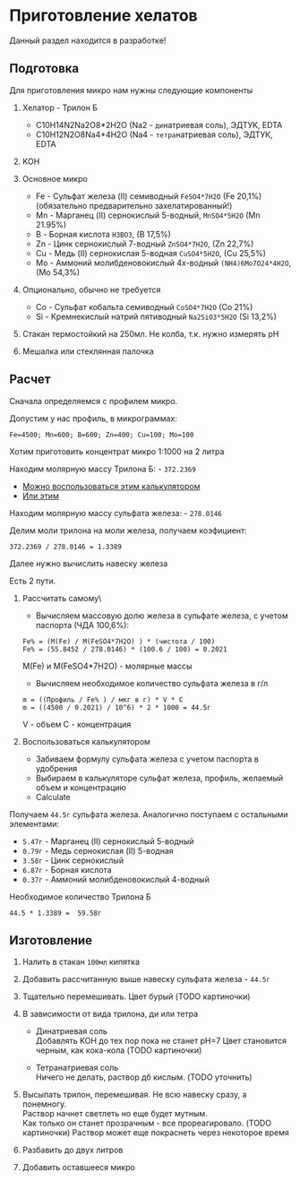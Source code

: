 # Приготовление хелатов

Данный раздел находится в разработке!

## Подготовка

Для приготовления микро нам нужны следующие компоненты

1) Хелатор - Трилон Б
   * C10H14N2Na2O8*2H2O (Na2 - `ди`натриевая соль), ЭДТУК, EDTA
   * C10H12N2O8Na4*4H2O (Na4 - `тетра`натриевая соль), ЭДТУК, EDTA
2) KOH
3) Основное микро
    * Fe - Сульфат железа (II) семиводный `FeSO4*7H2O` (Fe 20,1%) (обязательно предварительно захелатированный!)
    * Mn - Марганец (II) сернокислый 5-водный, `MnSO4*5H2O` (Mn 21.95%)
    * B - Борная кислота `H3BO3`, (B 17,5%)
    * Zn - Цинк сернокислый 7-водный `ZnSO4*7H2O`, (Zn 22,7%)
    * Cu - Медь (II) сернокислая 5-водная `CuSO4*5H2O`, (Cu 25,5%)
    * Mo - Аммоний молибденовокислый 4х-водный `(NH4)6Mo7O24*4H2O`, (Mo 54,3%)
4) Опционально, обычно не требуется
   * Co - Сульфат кобальта семиводный `CoSO4*7H2O` (Co 21%)
   * Si - Кремнекислый натрий пятиводный `Na2SiO3*5H2O` (Si 13,2%)
   
5) Стакан термостойкий на 250мл. Не колба, т.к. нужно измерять pH
6) Мешалка или стеклянная палочка
   
## Расчет

Сначала определяемся с профилем микро.

Допустим у наc профиль, в микрограммах:

`Fe=4500; Mn=600; B=600; Zn=400; Cu=100; Mo=100`

Хотим приготовить концентрат микро 1:1000 на 2 литра

Находим молярную массу Трилона Б: - `372.2369`

* [Можно воспользоваться этим калькулятором](https://apkawa.github.io/react-fertilizer-calculator/#/formula/C10H14N2Na2O8*2H2O/)
* [Или этим](https://ru.webqc.org/molecular-weight-of-C10H14N2Na2O8%2A2H2O.html)

Находим молярную массу сульфата железа: - `278.0146`

Делим моли трилона на моли железа, получаем коэфициент:

```
372.2369 / 278.0146 = 1.3389
```

Далее нужно вычислить навеску железа

Есть 2 пути.
1) Рассчитать самому\
   * Вычисляем массовую долю железа в сульфате железа, с учетом паспорта (ЧДА 100,6%):
   ``` 
   Fe% = (М(Fe) / M(FeSO4*7H2O) ) * (чистота / 100) 
   Fe% = (55.8452 / 278.0146) * (100.6 / 100) = 0.2021
   ```
   M(Fe) и M(FeSO4*7H2O) - молярные массы
   * Вычисляем необходимое количество сульфата железа в г/л
   ```
   m = ((Профиль / Fe% ) / мкг в г) * V * C
   m = ((4500 / 0.2021) / 10^6) * 2 * 1000 = 44.5г
   ```
   V - объем 
   C - концентрация
   

2) Воспользоваться калькулятором
   * Забиваем формулу сульфата железа с учетом паспорта в удобрения
   * Выбираем в калькуляторе сульфат железа, профиль, желаемый объем и концентрацию
   * Calculate
   
Получаем `44.5г` сульфата железа.
Аналогично поступаем с остальными элементами:
   * `5.47г` - Марганец (II) сернокислый 5-водный
   * `0.79г` - Медь сернокислая (II) 5-водная
   * `3.58г` - Цинк сернокислый
   * `6.87г` - Борная кислота
   * `0.37г` - Аммоний молибденовокислый 4-водный


Необходимое количество Трилона Б
```
44.5 * 1.3389 =  59.58г 
```


## Изготовление

1. Налить в стакан `100мл` кипятка
2. Добавить рассчитанную выше навеску сульфата железа - `44.5г`
3. Тщательно перемешивать. Цвет бурый (TODO картиночки)
4. В зависимости от вида трилона, ди или тетра
   * Динатриевая соль \
      Добавлять KOH до тех пор пока не станет pH=7
      Цвет становится черным, как кока-кола (TODO картиночки)
      
   * Тетранатриевая соль \
      Ничего не делать, раствор дб кислым. (TODO уточнить)
     
5. Высыпать трилон, перемешивая. Не всю навеску сразу, а понемногу. \
   Раствор начнет светлеть но еще будет мутным. \
   Как только он станет прозрачным - все прореагировало. (TODO картиночки)
   Раствор может еще покраснеть через некоторое время
   
6. Разбавить до двух литров
7. Добавить оставшееся микро

